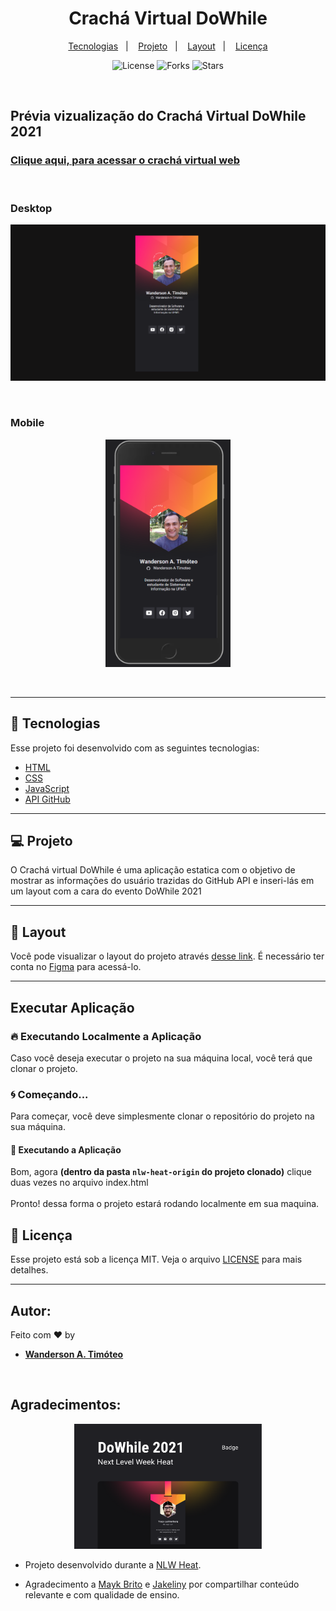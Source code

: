 <h1 align="center">
  Crachá Virtual DoWhile
</h1>

<p align="center">
  <a href="#-tecnologias">Tecnologias</a>&nbsp;&nbsp;&nbsp;|&nbsp;&nbsp;&nbsp;
  <a href="#-projeto">Projeto</a>&nbsp;&nbsp;&nbsp;|&nbsp;&nbsp;&nbsp;
  <a href="#-layout">Layout</a>&nbsp;&nbsp;&nbsp;|&nbsp;&nbsp;&nbsp;
  <a href="#memo-licença">Licença</a>
</p>

<p align="center">
  <img  src="https://img.shields.io/static/v1?label=license&message=MIT&color=FFCD1E&labelColor=FF008E" alt="License">
  
  <img src="https://img.shields.io/github/forks/Wanderson-A-Timoteo/nlw-heat-origin?label=forks&message=MIT&color=FFCD1E&labelColor=FF008E" alt="Forks">

  <img src="https://img.shields.io/github/stars/Wanderson-A-Timoteo/nlw-heat-origin?label=stars&message=MIT&color=FFCD1E&labelColor=FF008E" alt="Stars">
</p>

<br>

## Prévia vizualização do Crachá Virtual DoWhile 2021

### [Clique aqui, para acessar o crachá virtual web](https://cracha-dowhile-2021.netlify.app/)

<br>

### Desktop

<p align="center">
    <img alt="Crachá Virtual DoWhile 2021" title="Crachá Virtual DoWhile 2021" 
    src="https://github.com/Wanderson-A-Timoteo/nlw-heat-origin/blob/main/.gitbub/desktop.PNG?raw=true" />
</p>

<br>

### Mobile

<p align="center">
    <img width="200" heigth="300"
    alt="Crachá Virtual DoWhile 2021" title="Crachá Virtual DoWhile 2021" 
    src="https://github.com/Wanderson-A-Timoteo/nlw-heat-origin/blob/main/.gitbub/mobile.PNG?raw=true" />
</p>

<br>

---

## 🚀 Tecnologias

Esse projeto foi desenvolvido com as seguintes tecnologias:

- [HTML](https://developer.mozilla.org/pt-BR/docs/Web/HTML/Element)
- [CSS](https://developer.mozilla.org/pt-BR/docs/Web/CSS)
- [JavaScript](https://developer.mozilla.org/pt-BR/docs/Web/JavaScript/Guide/Introduction)
- [API GitHub](https://api.github.com/)

---

## 💻 Projeto

O Crachá virtual DoWhile é uma aplicação estatica com o objetivo de mostrar as informações do usuário trazidas do GitHub API e inseri-lás em um layout com a cara do evento DoWhile 2021

---

## 🔖 Layout

Você pode visualizar o layout do projeto através [desse link](<https://www.figma.com/file/9Z2vxc8VTRuZpYjFalCMAl/Badge-Do-While2021-(Copy)?node-id=0%3A1>). É necessário ter conta no [Figma](https://figma.com) para acessá-lo.

---

## Executar Aplicação

### 🔥 Executando Localmente a Aplicação

Caso você deseja executar o projeto na sua máquina local, você terá que clonar o projeto.

### 🌀 Começando...

Para começar, você deve simplesmente clonar o repositório do projeto na sua máquina.

#### 💨 Executando a Aplicação

Bom, agora **(dentro da pasta `nlw-heat-origin` do projeto clonado)** clique duas vezes no arquivo index.html
<br><br>
Pronto! dessa forma o projeto estará rodando localmente em sua maquina.

## :memo: Licença

Esse projeto está sob a licença MIT. Veja o arquivo [LICENSE](.github/LICENSE.md) para mais detalhes.

---

## Autor:

Feito com ♥ by

-  [**Wanderson A. Timóteo**](https://wanderson.tk)

<br>

## Agradecimentos:


<p align="center">
    <img width="300" height="200" alt="Crachá Virtual DoWhile 2021" title="Crachá Virtual DoWhile 2021" src="https://github.com/Wanderson-A-Timoteo/nlw-heat-origin/blob/main/.gitbub/nlw-heat-dowhile2021.png?raw=true" />
</p>

- Projeto desenvolvido durante a [NLW Heat](https://).

- Agradecimento a [Mayk Brito](https://github.com/maykbrito) e [Jakeliny](https://github.com/jakeliny) por compartilhar conteúdo relevante e com qualidade de ensino.
